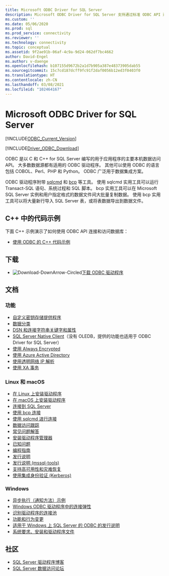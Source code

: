 ```yaml
---
title: Microsoft ODBC Driver for SQL Server
description: Microsoft ODBC Driver for SQL Server 支持通过标准 ODBC API 连接到 SQL Server 和 Azure SQL 数据库。
ms.custom: ''
ms.date: 05/06/2020
ms.prod: sql
ms.prod_service: connectivity
ms.reviewer: ''
ms.technology: connectivity
ms.topic: conceptual
ms.assetid: 9f2ae91b-06af-4c9a-9d24-062df7bc4662
author: David-Engel
ms.author: v-daenge
ms.openlocfilehash: b107155d9672b2a1d7b905a387e48373905dab55
ms.sourcegitcommit: 15c7cd187dcff9fc91f2daf0056b12ed3f0403f0
ms.translationtype: HT
ms.contentlocale: zh-CN
ms.lasthandoff: 03/08/2021
ms.locfileid: "102464167"
---
```

# <a name="microsoft-odbc-driver-for-sql-server"></a>Microsoft ODBC Driver for SQL Server

[!INCLUDE[ODBC_Current_Version](../../includes/odbc-latest-release.md)]

[!INCLUDE[Driver_ODBC_Download](../../includes/driver_odbc_download.md)]

ODBC 是以 C 和 C++ for SQL Server 编写的用于应用程序的主要本机数据访问 API。 大多数数据源都有适用的 ODBC 驱动程序。 其他可以使用 ODBC 的语言包括 COBOL、Perl、PHP 和 Python。 ODBC 广泛用于数据集成方案。

ODBC 驱动程序附带 [sqlcmd](../../tools/sqlcmd-utility.md)  和 [bcp](../../tools/bcp-utility.md)  等工具。 使用 sqlcmd  实用工具可以运行 Transact-SQL 语句、系统过程和 SQL 脚本。 bcp  实用工具可以在 Microsoft SQL Server 实例和用户指定格式的数据文件间大批量复制数据。 使用 bcp  实用工具可以将大量新行导入 SQL Server 表，或将表数据导出到数据文件。  

## <a name="code-example-in-c"></a>C++ 中的代码示例

下面 C++ 示例演示了如何使用 ODBC API 连接和访问数据库：

- [使用 ODBC 的 C++ 代码示例](../../odbc/reference/sample-odbc-program.md)

## <a name="download"></a>下载

- ![Download-DownArrow-Circled](../../ssms/media/download-icon.png)[下载 ODBC 驱动程序](download-odbc-driver-for-sql-server.md)

## <a name="documentation"></a>文档

### <a name="features"></a>功能

- [自定义密钥存储提供程序](../../connect/odbc/custom-keystore-providers.md)
- [数据分类](../../connect/odbc/data-classification.md)
- [DSN 和连接字符串关键字和属性](dsn-connection-string-attribute.md)
- [SQL Server Native Client](../../relational-databases/native-client/features/sql-server-native-client-features.md)（没有 OLEDB，提供的功能也适用于 ODBC Driver for SQL Server）
- [使用 Always Encrypted](../../connect/odbc/using-always-encrypted-with-the-odbc-driver.md)
- [使用 Azure Active Directory](../../connect/odbc/using-azure-active-directory.md)
- [使用透明网络 IP 解析](../../connect/odbc/using-transparent-network-ip-resolution.md)
- [使用 XA 事务](../../connect/odbc/use-xa-with-dtc.md)

### <a name="linux-and-macos"></a>Linux 和 macOS

- [在 Linux 上安装驱动程序](../../connect/odbc/linux-mac/installing-the-microsoft-odbc-driver-for-sql-server.md)
- [在 macOS 上安装驱动程序](../../connect/odbc/linux-mac/install-microsoft-odbc-driver-sql-server-macos.md)
- [连接到 SQL Server](../../connect/odbc/linux-mac/connection-string-keywords-and-data-source-names-dsns.md)
- [使用 bcp 连接  ](../../connect/odbc/linux-mac/connecting-with-bcp.md)
- [使用 sqlcmd 进行连接  ](../../connect/odbc/linux-mac/connecting-with-sqlcmd.md)
- [数据访问跟踪](../../connect/odbc/linux-mac/data-access-tracing-with-the-odbc-driver-on-linux.md)
- [常见问题解答](../../connect/odbc/linux-mac/frequently-asked-questions-faq-for-odbc-linux.yml)
- [安装驱动程序管理器](../../connect/odbc/linux-mac/installing-the-driver-manager.md)
- [已知问题](../../connect/odbc/linux-mac/known-issues-in-this-version-of-the-driver.md)
- [编程指南](../../connect/odbc/linux-mac/programming-guidelines.md)
- [发行说明](../../connect/odbc/linux-mac/release-notes-odbc-sql-server-linux-mac.md)
- [发行说明 (mssql-tools)](../../connect/odbc/linux-mac/release-notes-tools.md)
- [支持高可用性和灾难恢复](../../connect/odbc/linux-mac/odbc-driver-on-linux-support-for-high-availability-disaster-recovery.md)
- [使用集成身份验证 (Kerberos)](../../connect/odbc/linux-mac/using-integrated-authentication.md)

### <a name="windows"></a>Windows

- [异步执行（通知方法）示例](../../connect/odbc/windows/asynchronous-execution-notification-method-sample.md)
- [Windows ODBC 驱动程序中的连接弹性](../../connect/odbc/windows/connection-resiliency-in-the-windows-odbc-driver.md)
- [识别驱动程序的连接池](../../connect/odbc/windows/driver-aware-connection-pooling-in-the-odbc-driver-for-sql-server.md)
- [功能和行为变更](../../connect/odbc/windows/features-of-the-microsoft-odbc-driver-for-sql-server-on-windows.md)
- [适用于 Windows 上 SQL Server 的 ODBC 的发行说明](windows/release-notes-odbc-sql-server-windows.md)
- [系统要求、安装和驱动程序文件](../../connect/odbc/windows/system-requirements-installation-and-driver-files.md)

## <a name="community"></a>社区

- [SQL Server 驱动程序博客](https://techcommunity.microsoft.com/t5/SQL-Server/bg-p/SQLServer/label-name/SQLServerDrivers)  
- [SQL Server 数据访问论坛](https://social.technet.microsoft.com/Forums/en/sqldataaccess/threads)  
